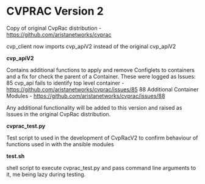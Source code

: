 # CVPRAC Version 2

Copy of original CvpRac distribution - https://github.com/aristanetworks/cvprac

cvp_client now imports cvp_apiV2 instead of the original cvp_apiV2

**cvp_apiV2**

Contains additional functions to apply and remove Configlets to containers and a fix for check the parent of a Container.
These were logged as Issues:
85 cvp_api fails to identify top level container - https://github.com/aristanetworks/cvprac/issues/85
88 Additional Container Modules  - https://github.com/aristanetworks/cvprac/issues/88

Any additional functionality will be added to this version and raised as Issues in the original CvpRac distribution.

**cvprac_test.py**

Test script to used in the development of CvpRacV2 to confirm behaviour of functions used in with the ansible modules

**test.sh**

shell script to execute cvprac_test.py and pass command line arguments to it, me being lazy during testing.
